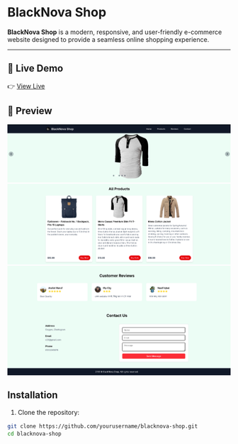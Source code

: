 # BlackNova Shop

**BlackNova Shop** is a modern, responsive, and user-friendly e-commerce website designed to provide a seamless online shopping experience. 

---

## 🔗 Live Demo
👉 [View Live](https://elfaradio.github.io/BlackNova-Shop/)

## 📸 Preview
![Project Preview](preview/1.png)
![Project Preview](preview/2.png)
![Project Preview](preview/3.png)





## Installation

1. Clone the repository:

```bash
git clone https://github.com/yourusername/blacknova-shop.git
cd blacknova-shop
```
